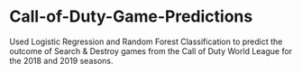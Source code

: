 # Call-of-Duty-Game-Predictions
Used Logistic Regression and Random Forest Classification to predict the outcome of Search &amp; Destroy games from the Call of Duty World League for the 2018 and 2019 seasons.
